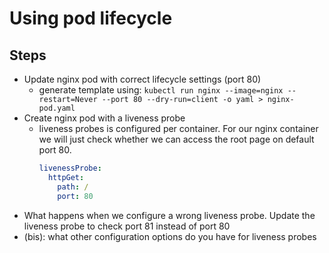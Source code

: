 # Using pod lifecycle

## Steps

- Update nginx pod with correct lifecycle settings (port 80)
  - generate template using: `kubectl run nginx --image=nginx --restart=Never --port 80 --dry-run=client -o yaml > nginx-pod.yaml`
- Create nginx pod with a liveness probe
  - liveness probes is configured per container. For our nginx container we will just check whether we can access the root page on default port 80.
    ```yaml
    livenessProbe:
      httpGet:
        path: /
        port: 80
    ```
- What happens when we configure a wrong liveness probe. Update the liveness probe to check port 81 instead of port 80
- (bis): what other configuration options do you have for liveness probes


